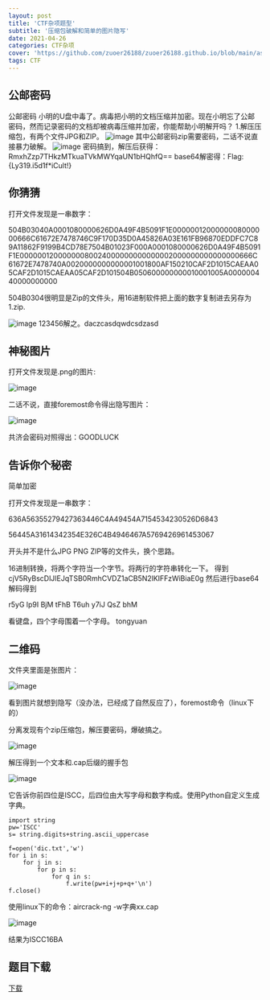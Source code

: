 ```yaml
---
layout: post
title: 'CTF杂项题型'
subtitle: '压缩包破解和简单的图片隐写'
date: 2021-04-26
categories: CTF杂项
cover: 'https://github.com/zuoer26188/zuoer26188.github.io/blob/main/assets/img/beijing1.jpg'
tags: CTF
---
```

## 公邮密码
公邮密码
小明的U盘中毒了。病毒把小明的文档压缩并加密。现在小明忘了公邮密码，然而记录密码的文档却被病毒压缩并加密，你能帮助小明解开吗？
1.解压压缩包，有两个文件JPG和ZIP。
![image](https://z3.ax1x.com/2021/04/27/gprOjf.png)
其中公邮密码zip需要密码，二话不说直接暴力破解。
![image](https://z3.ax1x.com/2021/04/27/gps8KK.png)
密码搞到，解压后获得：RmxhZzp7THkzMTkuaTVkMWYqaUN1bHQhfQ==   base64解密得：Flag:{Ly319.i5d1f*iCult!}

## 你猜猜
打开文件发现是一串数字：

504B03040A0001080000626D0A49F4B5091F1E0000001200000008000000666C61672E7478746C9F170D35D0A45826A03E161FB96870EDDFC7C89A11862F9199B4CD78E7504B01023F000A0001080000626D0A49F4B5091F1E00000012000000080024000000000000002000000000000000666C61672E7478740A0020000000000001001800AF150210CAF2D1015CAEAA05CAF2D1015CAEAA05CAF2D101504B050600000000010001005A000000440000000000

504B0304很明显是Zip的文件头，用16进制软件把上面的数字复制进去另存为1.zip.

![image](https://z3.ax1x.com/2021/04/27/gpsJbD.png)
123456解之。daczcasdqwdcsdzasd

## 神秘图片
打开文件发现是.png的图片:

![image](https://z3.ax1x.com/2021/04/27/gpsU5d.png)

二话不说，直接foremost命令得出隐写图片：

![image](https://z3.ax1x.com/2021/04/27/gpsdPA.png)

共济会密码对照得出：GOODLUCK

## 告诉你个秘密
简单加密

打开文件发现是一串数字：

636A56355279427363446C4A49454A7154534230526D6843

56445A31614342354E326C4B4946467A5769426961453067

开头并不是什么JPG PNG ZIP等的文件头，换个思路。

16进制转换，将两个字符当一个字节。将两行的字符串转化一下。
得到cjV5RyBscDlJIEJqTSB0RmhCVDZ1aCB5N2lKIFFzWiBiaE0g
然后进行base64解码得到

r5yG lp9I BjM tFhB
T6uh y7iJ QsZ bhM 

看键盘，四个字母围着一个字母。
tongyuan

## 二维码
文件夹里面是张图片：

![image](https://z3.ax1x.com/2021/04/27/gps02t.png)

看到图片就想到隐写（没办法，已经成了自然反应了），foremost命令（linux下的）

分离发现有个zip压缩包，解压要密码，爆破搞之。

![image](https://imgtu.com/i/gpsi3q)

解压得到一个文本和.cap后缀的握手包

![image](https://z3.ax1x.com/2021/04/27/gpsrKf.png)

它告诉你前四位是ISCC，后四位由大写字母和数字构成。使用Python自定义生成字典。

```
import string
pw='ISCC'
s= string.digits+string.ascii_uppercase

f=open('dic.txt','w')
for i in s:
    for j in s:
        for p in s:
            for q in s:
                f.write(pw+i+j+p+q+'\n')
f.close()
```

使用linux下的命令：aircrack-ng -w字典xx.cap

![image](https://z3.ax1x.com/2021/04/27/gpsyqS.png)

结果为ISCC16BA

## 题目下载
[下载](https://pan.baidu.com/s/1crOE0u)







